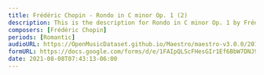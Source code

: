 ```yaml
---
title: Frédéric Chopin - Rondo in C minor Op. 1 (2)
description: This is the description for Rondo in C minor Op. 1 by Frédéric Chopin
composers: [Frédéric Chopin]
periods: [Romantic]
audioURL: https://OpenMusicDataset.github.io/Maestro/maestro-v3.0.0/2013/ORIG-MIDI_01_7_6_13_Group__MID--AUDIO_04_R1_2013_wav--4.midi
formURL: https://docs.google.com/forms/d/e/1FAIpQLScFHesGIr1Ef6BbW7DNJ9lgYMuT05AgNiZmuq52iye-oOYiqg/viewform
date: 2021-08-08T07:43:13-06:00
---
```

